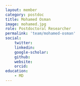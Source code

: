 ```yaml
---
layout: member
category: postdoc
title: Mohamed Osman
image: mohamed.jpg
role: Postdoctoral Researcher
permalink: 'team/mohamed-osman'
social:
    twitter: 
    linkedin:
    google-scholar:
    github:
    website:
    orcid:
education:
    - MD
---
```


